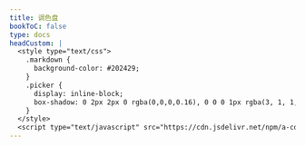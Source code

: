 ```yaml
---
title: 调色盘
bookToC: false
type: docs
headCustom: |
  <style type="text/css">
    .markdown {
      background-color: #202429;
    }
    .picker {
      display: inline-block;
      box-shadow: 0 2px 2px 0 rgba(0,0,0,0.16), 0 0 0 1px rgba(3, 1, 1, 0.08);
    }
  </style>
  <script type="text/javascript" src="https://cdn.jsdelivr.net/npm/a-color-picker@1.1.8/dist/acolorpicker.js"></script>
---
```


<div class="picker" acp-color="#EFE9E7" acp-palette="PALETTE_MATERIAL_CHROME" acp-palette-editable></div>

<script type="text/javascript">
  AColorPicker.from('.picker')
    .on('change', (picker, color) => {
      document.body.style.backgroundColor = color;
    })
    .on('coloradd', (picker, color) => {
      // color added: color
      // modified palette: picker.palette
    })
    .on('colorremove', (picker, color) => {
      // color removed: color
      // modified palette: picker.palette
    });
</script>

